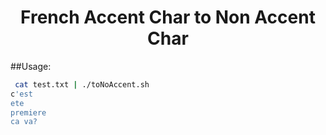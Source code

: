 <h1 align="center" id="0">French Accent Char to Non Accent Char</h1>

##Usage:

~~~bash
 cat test.txt | ./toNoAccent.sh
c'est
ete
premiere
ca va?
~~~
